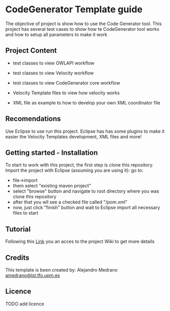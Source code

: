 # CodeGenerator Template guide

The objective of project is show how to use the Code Generator tool. This project has several test cases to show how te CodeGenerator tool works and how to setup all parameters to make it work

## Project Content

* test classes to view OWLAPI workflow

* test classes to view Velocity workflow

* test classes to view CodeGenerator core workflow

* Velocity Template files to view how velocity works

* XML file as example to how to develop your own XML coordinator file

## Recomendations

Use Eclipse to use run this project. Eclipse has has some plugins to make it easier the Velocity Templates development, XML files and more!


## Getting started - Installation

To start to work with this project, the first step is clone this repository.
Import the project with Eclipse (assuming you are using it):
go to:
* file->import
* them select "existing maven project"
* select "browse" button and navigate to root directory where you  was clone this repository
* after that you wll see a checked file called "/pom.xml"
* now, just click "finish" button and wait to Eclipse import all necessary files to start  

## Tutorial

Following this  [Link](https://gitlab.lst.tfo.upm.es/Activage-madrid-ds/code.generator/wikis/home)  you an acces to the project Wiki to get more details

## Credits

This template is been created by:
Alejandro Medrano <amedrano@lst.tfo.upm.es>


## Licence

TODO add licence